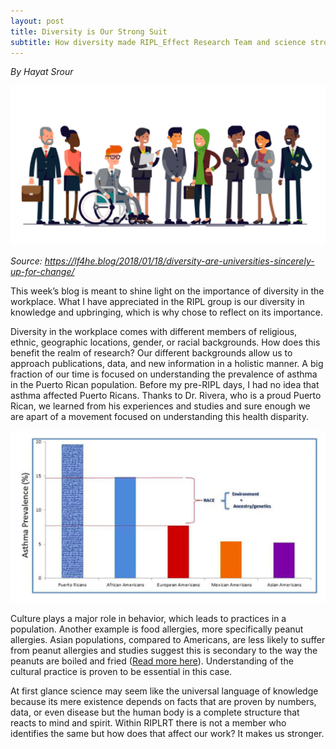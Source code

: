 ```yaml
---
layout: post
title: Diversity is Our Strong Suit
subtitle: How diversity made RIPL_Effect Research Team and science stronger!
---
```


*By Hayat Srour*

<img src="/img/StrongSuit1.png" alt="Our Strong Suit" class="inline"/>

*Source: https://lf4he.blog/2018/01/18/diversity-are-universities-sincerely-up-for-change/*

This week’s blog is meant to shine light on the importance of diversity in the workplace. What I have appreciated in the RIPL group is our diversity in knowledge and upbringing, which is why chose to reflect on its importance.   

Diversity in the workplace comes with different members of religious, ethnic, geographic locations, gender, or racial backgrounds. How does this benefit the realm of research? Our different backgrounds allow us to approach publications, data, and new information in a holistic manner. A big fraction of our time is focused on understanding the prevalence of asthma in the Puerto Rican population. Before my pre-RIPL days, I had no idea that asthma affected Puerto Ricans. Thanks to Dr. Rivera, who is a proud Puerto Rican, we learned from his experiences and studies and sure enough we are apart of a movement focused on understanding this health disparity. 

<img src="/img/StrongSuit2.png" alt="diversity" class="inline"/>

Culture plays a major role in behavior, which leads to practices in a population. Another example is food allergies, more specifically peanut allergies. Asian populations, compared to Americans, are less likely to suffer from peanut allergies and studies suggest this is secondary to the way the peanuts are boiled and fried (<a href="https://www.premierallergyohio.com/doctors-blog/are-people-of-certain-races-and-ethnicities-more-susceptible-to-food-allergies" target="_blank">Read more here</a>). Understanding of the cultural practice is proven to be essential in this case.   

At first glance science may seem like the universal language of knowledge because its mere existence depends on facts that are proven by numbers, data, or even disease but the human body is a complete structure that reacts to mind and spirit. Within RIPLRT there is not a member who identifies the same but how does that affect our work? It makes us stronger. 

